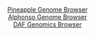 <div id="Pineapple_Genome_Browser" align="center">
  <a href="https://igv.org/app/?sessionURL=blob:zZJdT9swFIb_iyXQJqWJ8_0hoSlAYaUFRrsuDIQiN3FSr4md2k7SUvW_z0ObdsMkerFpki_so2Of93397ECHuSCMgghYuunqpgk0IJasn6G6qfANqrEAUYEqgTXAcYE5phkG0Q4USEg0n07UzaWUjYgMg8hmUCNaMl3YOqrRM6OoF3rGauOMVRVaMI4k48I45ahjBim7QY8XqGl0NdvWXSNHEhmoapaMCmY0mJZpr95Lf5XSElNW47RuK0leBKRKj9KY6wX6ECezOMuwEGO8HeUn8XgUf7GH84dL7.xhfvsxmXvJ8YyUFMmW4xPm.KsbKxt6ZRLUWzK7g8XGnsdjdt8f2efHw01DOBYnpm8GDvTcwFHBEJrjzf_kWS1yoO9v20n4CTPnOvZhEcvP1PG9Pj6yLtazcfCqcxfsNVCxrFUkgGzJ_ciEmg09zbW8wY.tGWgQhiofzgiIHp80IDnKVqr9cQfktlG8AIHX7Qs6GmA8xxxEgxBC3wxDy3V8B4ahudd2oOXV3wv3Yj4NfWjFluWlBamkgjlPBW2EjijVu6zQy.cD0_TXk9Ho.v505E_9gsSr4Wo8Gd81HV9c_yFLDajRLx.ojL5F0T_h7i1CdLk4FLbbr20SZD7DdbI5nZ0F9vTqsjt3c9Fmr8bjKbOHRVMwXiOp.lVFHX_S1iFOEJWq0BFBFqQicpuoFFkPItOyFbQgYxVTFAJeLt5BDWqmC9__htPeP.2_Aw--">Pineapple Genome Browser</a>
</div>
<div id="Alphonso_Genome_Browser" align="center">
  <a href="https://igv.org/app/?sessionURL=blob:zZJda9swFIb_i6BlA8eW7NiODWG4adOm6ZqRkCZLKUaxZVurLamSErcN.e_TwsZuVmguNga6kA76eM.jZwe2RCrKGYiBayPfRghYQFW8neFG1OQWN0SBuMC1IhaQpCCSsIyAeAcKrDSeT2_MyUproWLHoVp0GsxKbivPxg1.5Qy3ys544wx4XeM1l1hzqZwzibfcoeW205I1FsI2b3u27.RYYwfXouJMcUcQVqatuS_9VUpLwnhD0mZTa3oIkJo8JmNuF_hTspglWUaUGpOXUd5PxqPkzruYry6DwWo.uVrMg8XpjJYM640kfRyWobrqjRNNGzoYP54vfVEyVSybryfe.enFs6CSqD4KUa8Lg8B3DRjKcvL8P_VsBj2y77ukPnGH8Fa0ectfx.40L5c37ZTMhqL3Vud7C9Q82xgTQFbJMEbQ8mBg.W7Q.TFFPQvCyPCRnIL4_sECWuLs0Wy_3wH9IowvQJGnzUEdC3CZEwniTgRhiKLI9bthF0YR2ls7sJH134M7nE.jELqJ6wZpQWttZM5TxYSyMWP2Nivs8vVImuJLdyW85OZJRnh0uThxzybPIznoJpvriv.RpmcImMcPX2hafU.mf2Lee4LYen20bpO6QgbLCkXD_POsmlxXZ8tR01bTb6r3JqDj4BRcNlib_aZilj.N22JJMdOmsKWKrmlN9cvCcOQtiJHrGXFBxmtuTASyXH.AFrSQDz_.FtTbP.y_Aw--">Alphonso Genome Browser</a>
</div>


<div id="DAF_Genomics_Browser" align="center">
  <a href="https://igv.org/app/?sessionURL=blob:tZFra9swFIb_i2D9ZDu.xa4NYXhLkyVpV2jmBFpKOLGPY3WW5Erykjbkv094HYONMgYdSELiXN5X5zmSbygVFZykxHe8oeN5xCKqFvslsLbBz8BQkbSCRqFFJFYokRdI0iOpQGnIby5NZa11q9LBoITK3iEXjBbKUYEDra1Ep2s0qbbvAINnwWGvnEIwk6xhAE1bC67EAIoClbLdQYt8t9mDOX7GNn1L3LCu0bRX3RgTxljpVGDcUl7i4S9G_oOyWfR9tl5mff0Cn2blKFvMslVwkd9Oo4.3.fWndR6tz5Z0x0F3EkfXV8OH2TQ6LJIHXs9hbJzTZjLO9ovdu2B8dnFoqUQ18mLvPHSjKA7JySKNKDqDgBS19FIvtGL_3PLD0H65BsPIzEAKStK7e4toCcVXk353JPqpNaCIwseuZ2YRIUuUJLUT1429JPGHYRy6SeKdrCPpZPPGJCf5TRK7fub7kbMFZvQr2vTjM0J_Bt8K42.dzf5XTOXjl3jud.sP0.LS3erDqo5Wc_a8jSZXr2CyyKvfqoRkoE3ox_MFCjRGjSHXv6gEp_vTdw--">DAF Genomics Browser</a>
</div>
